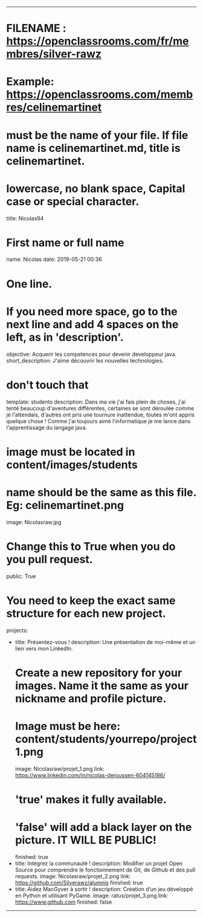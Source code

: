 ﻿---

# FILENAME : https://openclassrooms.com/fr/membres/silver-rawz
# Example: https://openclassrooms.com/membres/celinemartinet
# must be the name of your file. If file name is celinemartinet.md, title is celinemartinet.
# lowercase, no blank space, Capital case or special character.
title: Nicolas94

# First name or full name
name: Nicolas
date: 2019-05-21 00:36

# One line.
# If you need more space, go to the next line and add 4 spaces on the left, as in 'description'.
objective: Acquerir les competences pour devenir developpeur java.
short_description: J'aime découvrir les nouvelles technologies.

# don't touch that
template: students
description:
	Dans ma vie j'ai fais plein de choses, j'ai tenté beaucoup d'aventures différentes, 
	certaines se sont déroulée comme je l'attendais, d'autres ont pris une tournure inattendue, 
	toutes m'ont appris quelque chose ! Comme j'ai toujours aimé l'informatique 
	je me lance dans l'apprentissage du langage java.

# image must be located in content/images/students
# name should be the same as this file. Eg: celinemartinet.png
image: Nicolasraw.jpg

# Change this to True when you do you pull request.
public: True

# You need to keep the exact same structure for each new project.
projects:
  - title: Présentez-vous !
    description: Une présentation de moi-même et un lien vers mon LinkedIn.
    # Create a new repository for your images. Name it the same as your nickname and profile picture.
    # Image must be here: content/students/yourrepo/project1.png
    image: Nicolasraw/projet_1.png
    link: https://www.linkedin.com/in/nicolas-deroussen-604145186/
    # 'true' makes it fully available.
    # 'false' will add a black layer on the picture. IT WILL BE PUBLIC!
    finished: true
  - title: Intégrez la communauté !
    description: Modifier un projet Open Source pour comprendre le fonctionnement de Git, de Github et des pull requests. 
    image: Nicolasraw/projet_2.png
    link: https://github.com/Silverawz/alumnis
    finished: true
  - title: Aidez MacGyver à sortir !
    description: Création d’un jeu développé en Python et utilisant PyGame.
    image: ratus/projet_3.png
    link: https://www.github.com
    finished: false
---